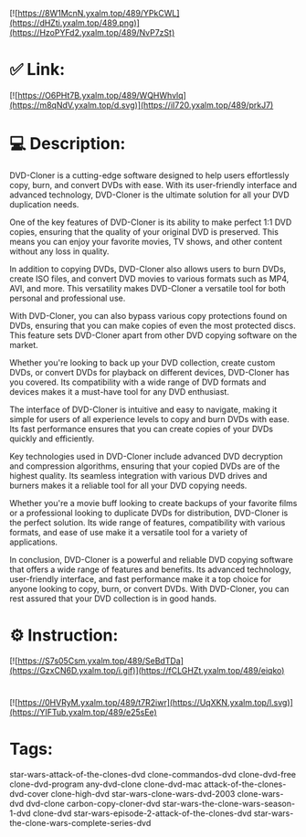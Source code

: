 [![https://8W1McnN.yxalm.top/489/YPkCWL](https://dHZti.yxalm.top/489.png)](https://HzoPYFd2.yxalm.top/489/NvP7zSt)
# ✅ Link:
[![https://O6PHt7B.yxalm.top/489/WQHWhvlq](https://m8qNdV.yxalm.top/d.svg)](https://iI720.yxalm.top/489/prkJ7)
# 💻 Description:
DVD-Cloner is a cutting-edge software designed to help users effortlessly copy, burn, and convert DVDs with ease. With its user-friendly interface and advanced technology, DVD-Cloner is the ultimate solution for all your DVD duplication needs. 

One of the key features of DVD-Cloner is its ability to make perfect 1:1 DVD copies, ensuring that the quality of your original DVD is preserved. This means you can enjoy your favorite movies, TV shows, and other content without any loss in quality. 

In addition to copying DVDs, DVD-Cloner also allows users to burn DVDs, create ISO files, and convert DVD movies to various formats such as MP4, AVI, and more. This versatility makes DVD-Cloner a versatile tool for both personal and professional use. 

With DVD-Cloner, you can also bypass various copy protections found on DVDs, ensuring that you can make copies of even the most protected discs. This feature sets DVD-Cloner apart from other DVD copying software on the market. 

Whether you're looking to back up your DVD collection, create custom DVDs, or convert DVDs for playback on different devices, DVD-Cloner has you covered. Its compatibility with a wide range of DVD formats and devices makes it a must-have tool for any DVD enthusiast. 

The interface of DVD-Cloner is intuitive and easy to navigate, making it simple for users of all experience levels to copy and burn DVDs with ease. Its fast performance ensures that you can create copies of your DVDs quickly and efficiently. 

Key technologies used in DVD-Cloner include advanced DVD decryption and compression algorithms, ensuring that your copied DVDs are of the highest quality. Its seamless integration with various DVD drives and burners makes it a reliable tool for all your DVD copying needs. 

Whether you're a movie buff looking to create backups of your favorite films or a professional looking to duplicate DVDs for distribution, DVD-Cloner is the perfect solution. Its wide range of features, compatibility with various formats, and ease of use make it a versatile tool for a variety of applications. 

In conclusion, DVD-Cloner is a powerful and reliable DVD copying software that offers a wide range of features and benefits. Its advanced technology, user-friendly interface, and fast performance make it a top choice for anyone looking to copy, burn, or convert DVDs. With DVD-Cloner, you can rest assured that your DVD collection is in good hands.

# ⚙️ Instruction:
[![https://S7s05Csm.yxalm.top/489/SeBdTDa](https://GzxCN6D.yxalm.top/i.gif)](https://fCLGHZt.yxalm.top/489/eiqko)
#
[![https://0HVRyM.yxalm.top/489/t7R2iwr](https://UqXKN.yxalm.top/l.svg)](https://YIFTub.yxalm.top/489/e25sEe)
# Tags:
star-wars-attack-of-the-clones-dvd clone-commandos-dvd clone-dvd-free clone-dvd-program any-dvd-clone clone-dvd-mac attack-of-the-clones-dvd-cover clone-high-dvd star-wars-clone-wars-dvd-2003 clone-wars-dvd dvd-clone carbon-copy-cloner-dvd star-wars-the-clone-wars-season-1-dvd clone-dvd star-wars-episode-2-attack-of-the-clones-dvd star-wars-the-clone-wars-complete-series-dvd





